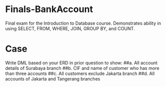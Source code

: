 # Finals-BankAccount
Final exam for the Introduction to Database course. Demonstrates ability in using SELECT, FROM, WHERE, JOIN, GROUP BY, and COUNT.

# Case

Write DML based on your ERD in prior question to show:
##a. All account details of Surabaya branch
##b. CIF and name of customer who has more than three accounts
##c. All customers exclude Jakarta branch
##d. All accounts of Jakarta and Tangerang branches
